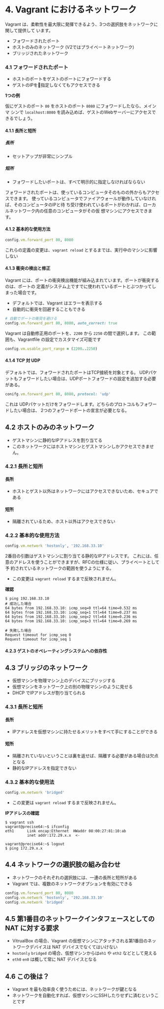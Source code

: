 # 4. Vagrant におけるネットワーク

Vagrant は、柔軟性を最大限に発揮できるよう、3つの選択肢をネットワークに関して提供して
います。

- フォワードされたポート
- ホストのみのネットワーク (V2ではプライベートネットワーク)
- ブリッジされたネットワーク

### 4.1 フォワードされたポート

- ホストのポートをゲストのポートにフォワードする
- ゲストのIPを指定しなくてもアクセスできる

__1つの例__

仮にゲストのポート `80` をホストのポート `8080` にフォワードしたなら、メインマ
シンで `localhost:8080` を読み込めば、ゲストのWebサーバーにアクセスできるでしょう。


#### 4.1.1 長所と短所

##### 長所

- セットアップが非常にシンプル

##### 短所

- フォワードしたいポートは、すべて明示的に指定しなければならない


フォワードされたポートは、使っているコンピュータそのものの外からもアクセスできます。
使っているコンピュータでファイアウォールが動作していなければ、そのコンピュータのIPと待
ち受け使われているポートがわかれば、ローカルネットワーク内の任意のコンピュータがその仮
想マシンにアクセスできます。


#### 4.1.2 基本的な使用方法

```ruby
config.vm.forward_port 80, 8080
```

これらの定義の変更は、`vagrant reload` とするまでは、実行中のマシンに影響しない


#### 4.1.3 衝突の検出と修正

Vagrant には、ポートの衝突検出機能が組み込まれています。ポートが衝突するのは、ポートの
定義がシステム上ですでに使われているポートとぶつかってしまった場合です。

- デフォルトでは、Vagrant はエラーを表示する
- 自動的に衝突を回避することもできる

```ruby
# 自動でポートの衝突を避ける
config.vm.forward_port 80, 8080, auto_correct: true
```

Vagrant は自動修正用のポートを、`2200` から `2250` の間で選択します。
この範囲も、Vagrantfile の設定でカスタマイズ可能です

```ruby
config.vm.usable_port_range = (2200..2250)
```


#### 4.1.4 TCP 対 UDP

デフォルトでは、フォワードされたポートはTCP接続を対象とする。
UDPパケットもフォワードしたい場合は、UDPポートフォワードの設定を追加する必要がある。

```ruby
conifg.vm.forward_port 80, 8080, protocol: 'udp'
```

これは UDPパケットだけをフォワードします。どちらのプロトコルもフォワードしたい場合は、
2つのフォワードポートの宣言が必要となる。


## 4.2 ホストのみのネットワーク

- ゲストマシンに静的なIPアドレスを割り当てる
- このネットワークにはホストマシンとゲストマシンしかアクセスできません。

### 4.2.1 長所と短所

#### 長所

- ホストとゲスト以外はネットワークにはアクセスできないため、セキュアである

#### 短所

- 隔離されているため、ホスト以外はアクセスできない

### 4.2.2 基本的な使用方法

```ruby
config.vm.network 'hostonly', '192.168.33.10'
```

2番目の引数はゲストマシンに割り当てる静的なIPアドレスです。
これには、任意のアドレスを使うことができますが、RFCの仕様に従い、プライベートとして予
約されているネットワークの範囲を使うようにする。

* この変更は `vagrant reload` するまで反映されません。

__確認__

```
$ ping 192.168.33.10
# 成功した場合
64 bytes from 192.168.33.10: icmp_seq=0 ttl=64 time=0.532 ms
64 bytes from 192.168.33.10: icmp_seq=1 ttl=64 time=0.237 ms
64 bytes from 192.168.33.10: icmp_seq=2 ttl=64 time=0.236 ms
64 bytes from 192.168.33.10: icmp_seq=3 ttl=64 time=0.269 ms

# 失敗した場合
Request timeout for icmp_seq 0
Request timeout for icmp_seq 1
```


#### 4.2.3 ゲストのオペレーティングシステムへの依存性


## 4.3 ブリッジのネットワーク

- 仮想マシンを物理マシン上のデバイスにブリッジする
- 仮想マシンをネットワーク上の別の物理マシンのように見せる
- DHCP でIPアドレスが割り当てられる

### 4.3.1 長所と短所

#### 長所

- IPアドレスを仮想マシンに持たせるメリットをすべて手にすることができる

#### 短所

- 隔離されていないということは裏を返せば、隔離する必要がある場合は欠点となる
- 静的なIPアドレスを指定できない

### 4.3.2 基本的な使用法

```ruby
config.vm.network 'bridged'
```

* この変更は `vagrant reload` するまで反映されません。

__IPアドレスの確認__

```
$ vagrant ssh
vagrant@precise64:~$ ifconfig
eth1      Link encap:Ethernet  HWaddr 08:00:27:81:10:ab  
          inet addr:172.29.x.x  <-

vagrant@precise64:~$ logout
$ ping 172.29.x.x
```

## 4.4 ネットワークの選択肢の組み合わせ

- ネットワークのそれぞれの選択肢には、一連の長所と短所がある
- Vagrant では、複数のネットワークオプションを有効にできる

```ruby
config.vm.forward_port 80, 8080
config.vm.network 'hostonly', '192.168.33.10'
config.vm.network 'bridged'
```


## 4.5 第1番目のネットワークインタフェースとしての NAT に対する要求

- VitrualBox の場合、Vagrant の仮想マシンにアタッチされる第1番目のネットワークデバイスは NAT デバイスでなくてはいけない
- `hostonly` `bridged` の場合、仮想マシンからは`eh1` や `eth2` などとして見える
- `eth0` `en0`  は概して常に NAT デバイスとなる

## 4.6 この後は？

- Vagrant を最も効率良く使うためには、ネットワークが鍵となる
- ネットワークを自動化すれば、仮想マシンにSSHしたりせずに済むということです
